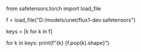 from safetensors.torch import load_file

f = load_file("D:/models/unet/flux1-dev.safetensors")

keys = [k for k in f]

for k in keys:
    print(f"{k} {f.pop(k).shape}")